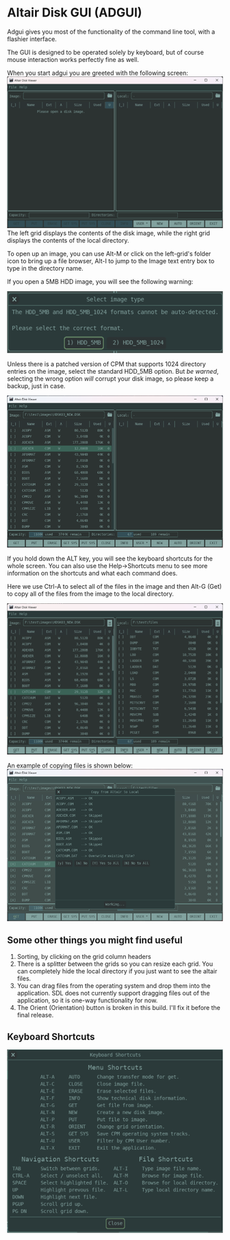 # Altair Disk GUI (ADGUI)

Adgui gives you most of the functionality of the command line tool, with a flashier interface.

The GUI is designed to be operated solely by keyboard, but of course mouse
interaction works perfectly fine as well.

When you start adgui you are greeted with the following screen:
![Start Screen](start_screen.png)
The left grid displays the contents of the disk image, while the right grid displays the contents of the local directory.

To open up an image, you can use Alt-M or click on the left-grid's folder icon to bring up a file browser, Alt-I to jump to the Image text entry box to type in the directory name.

If you open a 5MB HDD image, you will see the following warning:

![Warning](warning.png)

Unless there is a patched version of CPM that supports 1024 directory entries on the image, select the standard HDD_5MB option. But *be warned*, selecting the wrong option _will_ corrupt your disk image, so please keep a backup, just in case.

![Opened Image](opened.png)

If you hold down the ALT key, you will see the keyboard shortcuts for the whole screen. 
You can also use the Help->Shortcuts menu to see more information on the shortcuts and what each command does.

Here we use Ctrl-A to select all of the files in the image and then Alt-G (Get) to copy all of the files from the image to the local directory.

![Showing Shortcuts](showing_shortcuts.png)

An example of copying files is shown below:
![Copying Files](copying.png)

## Some other things you might find useful

1) Sorting, by clicking on the grid column headers
2) There is a splitter between the grids so you can resize each grid. You can completely hide the local directory if you just want to see the altair files.
3) You can drag files from the operating system and drop them into the application. SDL does not currently support dragging files out of the application, so it is one-way functionality for now.
4) The Orient (Orientation) button is broken in this build. I'll fix it before the final release.

## Keyboard Shortcuts
![Keyboard Shortcuts](shortcuts.png)
